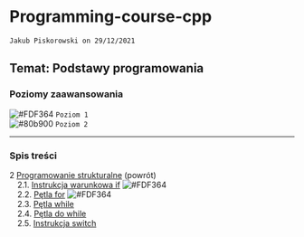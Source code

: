 # Programming-course-cpp

`Jakub Piskorowski on 29/12/2021`

## Temat: Podstawy programowania

### Poziomy zaawansowania

![#FDF364](https://via.placeholder.com/15/FDF364/000000?text=+) `Poziom 1` \
![#80b900](https://via.placeholder.com/15/80b900/000000?text=+) `Poziom 2`

---

### Spis treści

2 [Programowanie strukturalne](../README.md) (powrót) \
&emsp;2.1. [Instrukcja warunkowa if](1-2-1-instrukcja-if/README.md) ![#FDF364](https://via.placeholder.com/15/FDF364/000000?text=+) \
&emsp;2.2. [Pętla for](1-2-2-petla-for/README.md) ![#FDF364](https://via.placeholder.com/15/FDF364/000000?text=+) \
&emsp;2.3. [Pętla while](1-2-3-while/README.md) \
&emsp;2.4. [Pętla do while](1-2-4-do-while/README.md) \
&emsp;2.5. [Instrukcja switch](1-2-5-switch/README.md)

